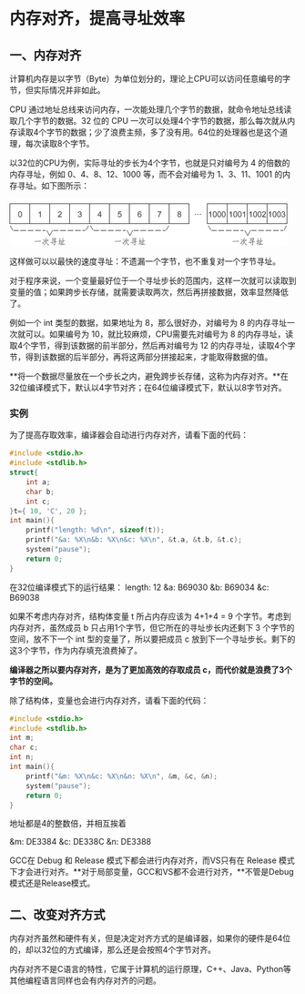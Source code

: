 # 内存对齐，提高寻址效率

## 一、内存对齐

计算机内存是以字节（Byte）为单位划分的，理论上CPU可以访问任意编号的字节，但实际情况并非如此。

CPU 通过地址总线来访问内存，一次能处理几个字节的数据，就命令地址总线读取几个字节的数据。32 位的 CPU 一次可以处理4个字节的数据，那么每次就从内存读取4个字节的数据；少了浪费主频，多了没有用。64位的处理器也是这个道理，每次读取8个字节。

以32位的CPU为例，实际寻址的步长为4个字节，也就是只对编号为 4 的倍数的内存寻址，例如 0、4、8、12、1000 等，而不会对编号为 1、3、11、1001 的内存寻址。如下图所示：

![内存寻址](../doc/内存寻址.jpg)

这样做可以以最快的速度寻址：不遗漏一个字节，也不重复对一个字节寻址。

对于程序来说，一个变量最好位于一个寻址步长的范围内，这样一次就可以读取到变量的值；如果跨步长存储，就需要读取两次，然后再拼接数据，效率显然降低了。

例如一个 int 类型的数据，如果地址为 8，那么很好办，对编号为 8 的内存寻址一次就可以。如果编号为 10，就比较麻烦，CPU需要先对编号为 8 的内存寻址，读取4个字节，得到该数据的前半部分，然后再对编号为 12 的内存寻址，读取4个字节，得到该数据的后半部分，再将这两部分拼接起来，才能取得数据的值。

**将一个数据尽量放在一个步长之内，避免跨步长存储，这称为内存对齐。**在32位编译模式下，默认以4字节对齐；在64位编译模式下，默认以8字节对齐。

### 实例

为了提高存取效率，编译器会自动进行内存对齐，请看下面的代码：

```c
#include <stdio.h>
#include <stdlib.h>
struct{
    int a;
    char b;
    int c;
}t={ 10, 'C', 20 };
int main(){
    printf("length: %d\n", sizeof(t));
    printf("&a: %X\n&b: %X\n&c: %X\n", &t.a, &t.b, &t.c);
    system("pause");
    return 0;
}
```

在32位编译模式下的运行结果：
length: 12
&a: B69030
&b: B69034
&c: B69038

如果不考虑内存对齐，结构体变量 t 所占内存应该为 4+1+4 = 9 个字节。考虑到内存对齐，虽然成员 b 只占用1个字节，但它所在的寻址步长内还剩下 3 个字节的空间，放不下一个 int 型的变量了，所以要把成员 c 放到下一个寻址步长。剩下的这3个字节，作为内存填充浪费掉了。

**编译器之所以要内存对齐，是为了更加高效的存取成员 c，而代价就是浪费了3个字节的空间。**

除了结构体，变量也会进行内存对齐，请看下面的代码：

```c
#include <stdio.h>
#include <stdlib.h>
int m;
char c;
int n;
int main(){
    printf("&m: %X\n&c: %X\n&n: %X\n", &m, &c, &n);
    system("pause");
    return 0;
}
```

地址都是4的整数倍，并相互挨着

&m: DE3384
&c: DE338C
&n: DE3388

GCC在 Debug 和 Release 模式下都会进行内存对齐，而VS只有在 Release 模式下才会进行对齐。**对于局部变量，GCC和VS都不会进行对齐，**不管是Debug模式还是Release模式。

## 二、改变对齐方式

内存对齐虽然和硬件有关，但是决定对齐方式的是编译器，如果你的硬件是64位的，却以32位的方式编译，那么还是会按照4个字节对齐。

内存对齐不是C语言的特性，它属于计算机的运行原理，C++、Java、Python等其他编程语言同样也会有内存对齐的问题。